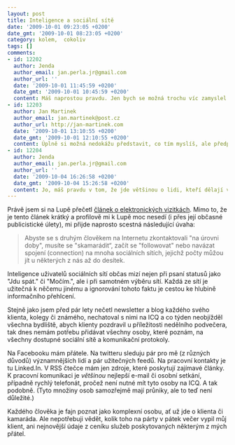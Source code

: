 ```yaml
---
layout: post
title: Inteligence a sociální sítě
date: '2009-10-01 09:23:05 +0200'
date_gmt: '2009-10-01 08:23:05 +0200'
category: kolem,  cokoliv
tags: []
comments:
- id: 12202
  author: Jenda
  author_email: jan.perla.jr@gmail.com
  author_url: ''
  date: '2009-10-01 11:45:59 +0200'
  date_gmt: '2009-10-01 10:45:59 +0200'
  content: Máš naprostou pravdu. Jen bych se možná trochu víc zamyslel nad LinkedIn - mají to být jen pracovní kontakty, nebo kontakty i na lidi, se kterými máš něco společného a mohou ti případně pracovně něco pozitivního přinést? Třeba zajímavou pozici atd.?
- id: 12203
  author: Jan Martinek
  author_email: jan.martinek@post.cz
  author_url: http://jan-martinek.com
  date: '2009-10-01 13:10:55 +0200'
  date_gmt: '2009-10-01 12:10:55 +0200'
  content: Úplně si možná nedokážu představit, co tím myslíš, ale předpokládám, že jde o situaci, když třeba kamarád dělá v blízkém oboru apod. Pak to samozřejmě za určitých okolností může být i "pracovní kontakt".
- id: 12204
  author: Jenda
  author_email: jan.perla.jr@gmail.com
  author_url: ''
  date: '2009-10-04 16:26:58 +0200'
  date_gmt: '2009-10-04 15:26:58 +0200'
  content: Jo, máš pravdu v tom, že jde většinou o lidi, kteří dělají v blízkých oborech, ale i tak - člověk nikdy neví, kam ho vítr zavane
---
```

<p>Právě jsem si na Lupě přečetl <a href="http://www.lupa.cz/clanky/elektronicke-vizitky-chrani-nase-lesy-i-nervy/">článek o elektronických vizitkách</a>. Mimo to, že je tento článek krátký a profilově mi k Lupě moc nesedí (i přes její občasné publicistické úlety), mi přijde naprosto scestná následující úvaha:</p>
<blockquote><p>Abyste se s druhým člověkem na Internetu zkontaktovali "na úrovni doby", musíte se "skamarádit“, začít se "followovat" nebo navázat spojení (connection) na mnoha sociálních sítích, jejichž počty můžou jít u některých z nás až do desítek.</p></blockquote>
<p>Inteligence uživatelů sociálních sítí občas mizí nejen při psaní statusů jako "Jdu spát." či "Močím.", ale i při samotném výběru sítí. Každá ze sítí je užitečná k něčemu jinému a ignorování tohoto faktu je cestou ke hlubině informačního přehlcení. </p>
<p>Stejně jako jsem před pár lety nečetl newsletter a blog každého svého klienta, kolegy či známého, nechatoval s nimi na ICQ a co týden neobjížděl všechna bydliště, abych klienty pozdravil u příležitosti nedělního podvečera, tak dnes nemám potřebu přidávat všechny osoby, které poznám, na všechny dostupné sociální sítě a komunikační protokoly.</p>
<p>Na Facebooku mám přátele. Na twitteru sleduju pár pro mě (z různých důvodů) významnějších lidí a pár užitečných feedů. Na pracovní kontakty je tu Linked.In. V RSS čtečce mám jen zdroje, které poskytují zajímavé články. K pracovní komunikaci je <em>většinou</em> nejlepší e-mail či osobní setkání, případně rychlý telefonát, pročež není nutné mít tyto osoby na ICQ. A tak podobně. (Tyto množiny osob samozřejmě mají průniky, ale to teď není důležité.)</p>
<p>Každého člověka je fajn poznat jako komplexní osobu, ať už jde o klienta či kamaráda. Ale nepotřebuji vědět, kolik toho na párty v pátek večer vypil můj klient, ani nejnovější údaje z ceníku služeb poskytovaných některým z mých přátel.</p>
